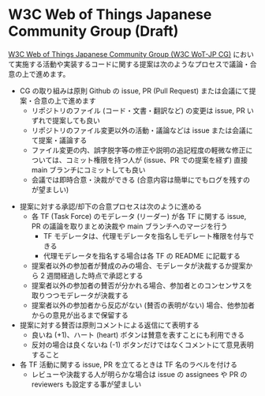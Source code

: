 # W3C Web of Things Japanese Community Group (Draft)

[W3C Web of Things Japanese Community Group (W3C WoT-JP CG)](https://www.w3.org/community/wot-jp/) において実施する活動や実装するコードに関する提案は次のようなプロセスで議論・合意の上で進めます。

* CG の取り組みは原則 Github の issue, PR (Pull Request) または会議にて提案・合意の上で進めます
  - リポジトリのファイル (コード・文書・翻訳など) の変更は issue, PR いずれで提案しても良い
  - リポジトリのファイル変更以外の活動・議論などは issue または会議にて提案・議論する
  - ファイル変更の内、誤字脱字等の修正や説明の追記程度の軽微な修正については、コミット権限を持つ人が (issue、PR での提案を経ず) 直接 main ブランチにコミットしても良い
  - 会議では即時合意・決裁ができる (合意内容は簡単にでもログを残すのが望ましい)
- 提案に対する承認/却下の合意プロセスは次のように進める
  - 各 TF (Task Force) のモデレータ (リーダー) が各 TF に関する issue, PR の議論を取りまとめ決裁や main ブランチへのマージを行う
    - TF モデレータは、代理モデレータを指名しモデレート権限を付与できる
    - 代理モデレータを指名する場合は各 TF の README に記載する
  - 提案者以外の参加者が賛成のみの場合、モデレータが決裁するか提案から 2 週間経過した時点で承認とする
  - 提案者以外の参加者の賛否が分かれる場合、参加者とのコンセンサスを取りつつモデレータが決裁する
  - 提案者以外の参加者から反応がない (賛否の表明がない) 場合、他参加者からの意見が出るまで保留する
- 提案に対する賛否は原則コメントによる返信にて表明する
  - 良いね (+1)、ハート (heart) ボタンは賛意を表すことにも利用できる
  - 反対の場合は良くないね (-1) ボタンだけではなくコメントにて意見表明すること
- 各 TF 活動に関する issue, PR を立てるときは TF 名のラベルを付ける
  - レビューや決裁する人が明らかな場合は issue の assignees や PR の reviewers も設定する事が望ましい

